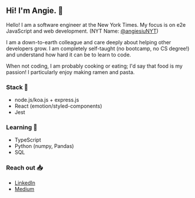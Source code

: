 ## Hi! I'm Angie. 👋 

Hello! I am a software engineer at the New York Times. My focus is on e2e JavaScript and web development. (NYT Name: [@angiesiuNYT](https://github.com/angiesiuNYT))

I am a down-to-earth colleague and care deeply about helping other developers grow. I am completely self-taught (no bootcamp, no CS degree!) and understand how hard it can be to learn to code.

When not coding, I am probably cooking or eating; I'd say that food is my passion! I particularly enjoy making ramen and pasta.

### Stack 🥞 
- node.js/koa.js + express.js
- React (emotion/styled-components)
- Jest

### Learning 🚌
- TypeScript
- Python (numpy, Pandas)
- SQL

### Reach out 📥
- [LinkedIn](https://www.linkedin.com/in/angiesiu/)
- [Medium](https://medium.com/@siuangie91)
